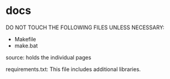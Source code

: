 docs
================

DO NOT TOUCH THE FOLLOWING FILES UNLESS NECESSARY:
- Makefile
- make.bat

source: holds the individual pages

requirements.txt: This file includes additional libraries.
